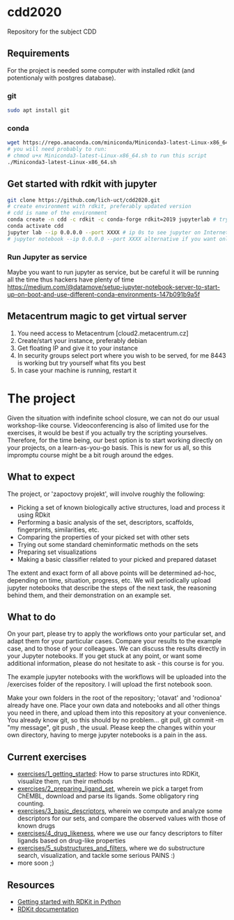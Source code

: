 # cdd2020
Repository for the subject CDD


## Requirements
For the project is needed some computer with installed rdkit (and potentionaly with postgres database).

### git
```bash
sudo apt install git
```

### conda
```bash
wget https://repo.anaconda.com/miniconda/Miniconda3-latest-Linux-x86_64.sh
# you will need probably to run:
# chmod u+x Miniconda3-latest-Linux-x86_64.sh to run this script
./Miniconda3-latest-Linux-x86_64.sh
```

## Get started with rdkit with jupyter
```bash
git clone https://github.com/lich-uct/cdd2020.git
# create environment with rdkit, preferably updated version
# cdd is name of the environment
conda create -n cdd -c rdkit -c conda-forge rdkit=2019 jupyterlab # try this version rdkit=2019 or later, python=3.6 as there is some problem at metacentrum
conda activate cdd
jupyter lab --ip 0.0.0.0 --port XXXX # ip 0s to see jupyter on Internet, port XXXX as maybe you don't want to run it on default 8888 port
# jupyter notebook --ip 0.0.0.0 --port XXXX alternative if you want only notebooks
```

### Run Jupyter as service
Maybe you want to run jupyter as service, but be careful it will be running all the time thus hackers have plenty of time
https://medium.com/@datamove/setup-jupyter-notebook-server-to-start-up-on-boot-and-use-different-conda-environments-147b091b9a5f

## Metacentrum magic to get virtual server
1) You need access to Metacentrum [cloud2.metacentrum.cz]
2) Create/start your instance, preferably debian
3) Get floating IP and give it to your instance
4) In security groups select port where you wish to be served, for me 8443 is working but try yourself what fits you best
5) In case your machine is running, restart it

# The project
Given the situation with indefinite school closure, we can not do our usual workshop-like course. Videoconferencing is also of limited use for the exercises, it would be best if you actually try the scripting yourselves. Therefore, for the time being, our best option is to start working directly on your projects, on a learn-as-you-go basis. This is new for us all, so this impromptu course might be a bit rough around the edges.

## What to expect
The project, or 'zapoctovy projekt', will involve roughly the following:
 - Picking a set of known biologically active structures, load and process it using RDkit
 - Performing a basic analysis of the set, descriptors, scaffolds, fingerprints, similarities, etc.
 - Comparing the properties of your picked set with other sets
 - Trying out some standard cheminformatic methods on the sets
 - Preparing set visualizations
 - Making a basic classifier related to your picked and prepared dataset

 The extent and exact form of all above points will be determined ad-hoc, depending on time, situation, progress, etc. We will periodically upload jupyter notebooks that describe the steps of the next task, the reasoning behind them, and their demonstration on an example set.

## What to do
 On your part, please try to apply the workflows onto your particular set, and adapt them for your particular cases. Compare your results to the example case, and to those of your colleagues. We can discuss the results directly in your Jupyter notebooks. If you get stuck at any point, or want some additional information, please do not hesitate to ask - this course is for you.

 The example jupyter notebooks with the workflows will be uploaded into the /exercises folder of the repository. I will upload the first notebook soon.

 Make your own folders in the root of the repository; 'otavat' and 'rodionoa' already have one. Place your own data and notebooks and all other things you need in there, and upload them into this repository at your convenience. You already know git, so this should by no problem... git pull, git commit -m "my message", git push , the usual. Please keep the changes within your own directory, having to merge jupyter notebooks is a pain in the ass.

## Current exercises
 - [exercises/1_getting_started](exercises/1_getting_started.ipynb): How to parse structures into RDKit, visualize them, run their methods
- [exercises/2_preparing_ligand_set](exercises/2_preparing_ligand_set.ipynb), wherein we pick a target from ChEMBL, download and parse its ligands. Some obligatory ring counting.
- [exercises/3_basic_descriptors](exercises/3_basic_descriptors.ipynb), wherein we compute and analyze some descriptors for our sets, and compare the observed values with those of known drugs
- [exercises/4_drug_likeness](exercises/4_drug_likeness.ipynb), where we use our fancy descriptors to filter ligands based on drug-like properties
- [exercises/5_substructures_and_filters](exercises/5_substructures_and_filters.ipynb), where we do substructure search, visualization, and tackle some serious PAINS :)
- more soon ;)

## Resources
 - [Getting started with RDKit in Python](http://www.rdkit.org/docs/GettingStartedInPython.html)
 - [RDKit documentation](https://www.rdkit.org/docs/)
